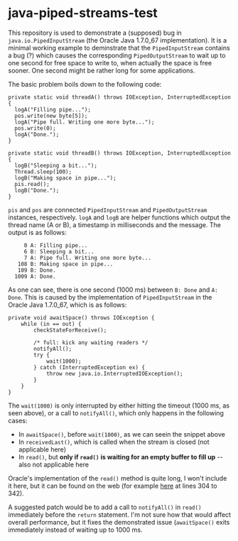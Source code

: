 # java-piped-streams-test

This repository is used to demonstrate a (supposed) bug in `java.io.PipedInputStream` (the Oracle Java 1.7.0_67 implementation). It is a minimal working example to deminstrate that the `PipedInputStream` contains a bug (?) which causes the corresponding `PipedOutputStream` to wait up to one second for free space to write to, when actually the space is free sooner. One second might be rather long for some applications.

The basic problem boils down to the following code:

    private static void threadA() throws IOException, InterruptedException {
      logA("Filling pipe...");
      pos.write(new byte[5]);
      logA("Pipe full. Writing one more byte...");
      pos.write(0);
      logA("Done.");
    }
    
    private static void threadB() throws IOException, InterruptedException {
      logB("Sleeping a bit...");
      Thread.sleep(100);
      logB("Making space in pipe...");
      pis.read();
      logB("Done.");
    }

`pis` and `pos` are connected `PipedInputStream` and `PipedOutputStream` instances, respectively. `logA` and `logB` are helper functions which output the thread name (A or B), a timestamp in milliseconds and the message. The output is as follows:

         0 A: Filling pipe...
         6 B: Sleeping a bit...
         7 A: Pipe full. Writing one more byte...
       108 B: Making space in pipe...
       109 B: Done.
      1009 A: Done.

As one can see, there is one second (1000 ms) between `B: Done` and `A: Done`. This is caused by the implementation of `PipedInputStream` in the Oracle Java 1.7.0_67, which is as follows:

    private void awaitSpace() throws IOException {
        while (in == out) {
            checkStateForReceive();

            /* full: kick any waiting readers */
            notifyAll();
            try {
                wait(1000);
            } catch (InterruptedException ex) {
                throw new java.io.InterruptedIOException();
            }
        }
    }

The `wait(1000)` is only interrupted by either hitting the timeout (1000 ms, as seen above), or a call to `notifyAll()`, which only happens in the following cases:

* In `awaitSpace()`, before `wait(1000)`, as we can seein the snippet above
* In `receivedLast()`, which is called when the stream is closed (not applicable here)
* In `read()`, but **only if `read()` is waiting for an empty buffer to fill up** -- also not applicable here

Oracle's implementation of the `read()` method is quite long, I won't include it here, but it can be found on the web (for example [here](http://www.docjar.com/html/api/java/io/PipedInputStream.java.html) at lines 304 to 342).

A suggested patch would be to add a call to `notifyAll()` in `read()` immediately before the `return` statement. I'm not sure how that would affect overall performance, but it fixes the demonstrated issue (`awaitSpace()` exits immediately instead of waiting up to 1000 ms.
